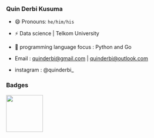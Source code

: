 ### Quin Derbi Kusuma
- 😄 Pronouns: `he/him/his`
- ⚡ Data science | Telkom University
- 🌱 programming language focus : Python and Go

- Email : quinderbi@gmail.com | quinderbi@outlook.com
- instagram : @quinderbi_
<!--
**quinderbi/quinderbi** is a ✨ _special_ ✨ repository because its `README.md` (this file) appears on your GitHub profile.

Here are some ideas to get you started:

- 🔭 I’m currently working on ...
- 🌱 I’m currently learning ...
- 👯 I’m looking to collaborate on ...
- 🤔 I’m looking for help with ...
- 💬 Ask me about ...
- 📫 How to reach me: ...
- 😄 Pronouns: ...
- ⚡ Fun fact: ...
-->
### Badges
<img src="https://github.githubassets.com/images/modules/profile/achievements/pull-shark-default.png" width=100>

